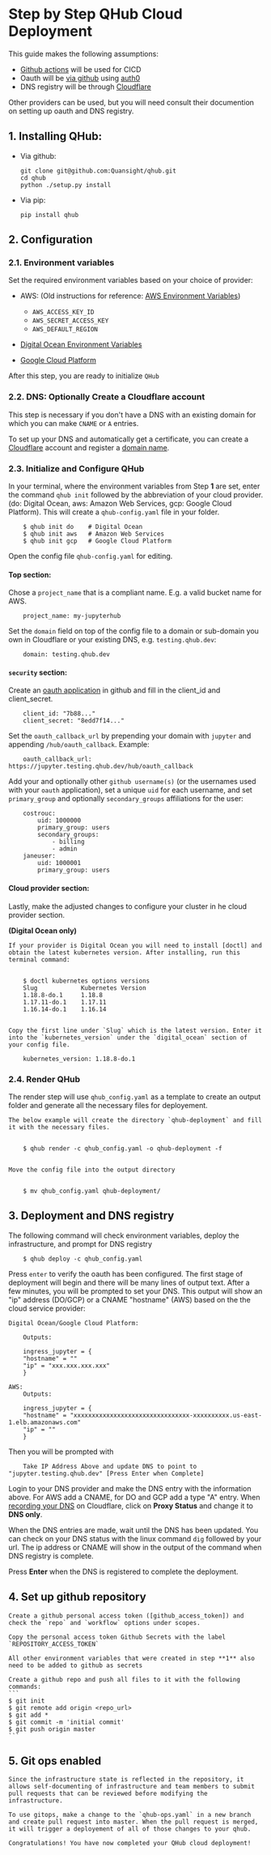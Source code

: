 # Step by Step QHub Cloud Deployment

This guide makes the following assumptions:

- [Github actions] will be used for CICD
- Oauth will be [via github] using [auth0]
- DNS registry will be through [Cloudflare]

Other providers can be used, but you will need consult their documention on setting up oauth and DNS registry.

## 1. Installing QHub:

* Via github:

    ```
    git clone git@github.com:Quansight/qhub.git
    cd qhub
    python ./setup.py install
    ```

* Via pip:
    ```
    pip install qhub
    ```

## 2. Configuration

### 2.1. **Environment variables**

Set the required environment variables based on your choice of provider:

- AWS:    (Old instructions for reference: [AWS Environment Variables])
    
    * `AWS_ACCESS_KEY_ID`
    * `AWS_SECRET_ACCESS_KEY`
    * `AWS_DEFAULT_REGION`

- [Digital Ocean Environment Variables]
- [Google Cloud Platform]

After this step, you are ready to initialize `QHub`

### 2.2. **DNS: Optionally Create a Cloudflare account**
    
This step is necessary if you don't have a DNS with an existing domain for which you can make `CNAME` or `A` entries.

To set up your DNS and automatically get a certificate, you can create a [Cloudflare][Cloudflare_signup] account and register a [domain name]. 

### 2.3. **Initialize and Configure QHub**

In your terminal, where the environment variables from Step **1** are set, enter the command `qhub init` followed by the abbreviation of your cloud provider. (do: Digital Ocean, aws: Amazon Web Services, gcp: Google Cloud Platform). This will create  a `qhub-config.yaml` file in your folder.


        $ qhub init do    # Digital Ocean
        $ qhub init aws   # Amazon Web Services
        $ qhub init gcp   # Google Cloud Platform
     

Open the config file `qhub-config.yaml` for editing.

#### Top section:

Chose a `project_name` that is a compliant name. E.g. a valid bucket name for AWS.

        project_name: my-jupyterhub

Set the `domain` field on top of the config file to a domain or sub-domain you own in Cloudflare or your existing DNS, e.g. `testing.qhub.dev`: 

        domain: testing.qhub.dev
        
#### `security` section:

Create an [oauth application] in github and fill in the client_id and client_secret.
             
        client_id: "7b88..."
        client_secret: "8edd7f14..."
      
Set the `oauth_callback_url` by prepending your domain with `jupyter` and appending `/hub/oauth_callback`. Example:
    
        oauth_callback_url: https://jupyter.testing.qhub.dev/hub/oauth_callback

Add your and optionally other `github username(s)` (or the usernames used with your `oauth` application), set a unique `uid` for each username, and set `primary_group` and optionally `secondary_groups` affiliations for the user:
         

        costrouc:
            uid: 1000000
            primary_group: users
            secondary_groups:
                - billing
                - admin
        janeuser:
            uid: 1000001
            primary_group: users
             
#### Cloud provider section:

Lastly, make the adjusted changes to configure your cluster in he cloud provider section.


**(Digital Ocean only)**
    
    If your provider is Digital Ocean you will need to install [doctl] and obtain the latest kubernetes version. After installing, run this terminal command:
        
    
        $ doctl kubernetes options versions
        Slug            Kubernetes Version
        1.18.8-do.1     1.18.8
        1.17.11-do.1    1.17.11
        1.16.14-do.1    1.16.14
   
    
    Copy the first line under `Slug` which is the latest version. Enter it into the `kubernetes_version` under the `digital_ocean` section of your config file. 
    
        kubernetes_version: 1.18.8-do.1
    

### 2.4. Render QHub
    
The render step will use `qhub_config.yaml` as a template to create an output folder and generate all the necessary files for deployement. 
    
    The below example will create the directory `qhub-deployment` and fill it with the necessary files.

    
        $ qhub render -c qhub_config.yaml -o qhub-deployment -f
    
    
    Move the config file into the output directory
        
    
        $ mv qhub_config.yaml qhub-deployment/

## 3. Deployment and DNS registry

The following command  will check environment variables, deploy the infrastructure, and prompt for DNS registry

        $ qhub deploy -c qhub_config.yaml 

Press `enter` to verify the oauth has been configured. The first stage of deployment will begin and there will be many lines of output text. After a few minutes, you will be prompted to set your DNS. This output will show an "ip" address (DO/GCP) or a CNAME "hostname" (AWS) based on the the cloud service provider:

    Digital Ocean/Google Cloud Platform:
       
        Outputs:

        ingress_jupyter = {
        "hostname" = ""
        "ip" = "xxx.xxx.xxx.xxx"
        }

    AWS:       
        Outputs:

        ingress_jupyter = {
        "hostname" = "xxxxxxxxxxxxxxxxxxxxxxxxxxxxxxxx-xxxxxxxxxx.us-east-1.elb.amazonaws.com"
        "ip" = ""
        }

Then you will be prompted with 

        Take IP Address Above and update DNS to point to "jupyter.testing.qhub.dev" [Press Enter when Complete]
    
Login to your DNS provider and make the DNS entry with the information above. For AWS add a CNAME, for DO and GCP add a type "A" entry. 
When [recording your DNS] on Cloudflare, click on **Proxy Status** and change it to **DNS only**.
 
When the DNS entries are made, wait until the DNS has been updated. You can check on your DNS status with the linux command `dig` followed by your url. The ip address or CNAME will show in the output of the command when DNS registry is complete.

Press **Enter** when the DNS is registered to complete the deployment.


## 4. **Set up  github repository**

    Create a github personal access token ([github_access_token]) and check the `repo` and `workflow` options under scopes.

    Copy the personal access token Github Secrets with the label `REPOSITORY_ACCESS_TOKEN`

    All other environment variables that were created in step **1** also need to be added to github as secrets

    Create a github repo and push all files to it with the following commands:
    ```
    $ git init
    $ git remote add origin <repo_url>
    $ git add *
    $ git commit -m 'initial commit'
    $ git push origin master
    ```

## 5. **Git ops enabled**
    Since the infrastructure state is reflected in the repository, it allows self-documenting of infrastructure and team members to submit pull requests that can be reviewed before modifying the infrastructure.

    To use gitops, make a change to the `qhub-ops.yaml` in a new branch and create pull request into master. When the pull request is merged, it will trigger a deployement of all of those changes to your qhub.
    
    Congratulations! You have now completed your QHub cloud deployment!

[Github actions]: https://github.com/features/actions
[via github]: https://docs.github.com/en/free-pro-team@latest/developers/apps/authorizing-oauth-apps
[auth0]: https://auth0.com/
[Cloudflare]: https://www.cloudflare.com/
[AWS Environment Variables]: https://github.com/Quansight/qhub/blob/ft-docs/docs/docs/aws/installation.md
[Digital Ocean Environment Variables]: https://github.com/Quansight/qhub/blob/ft-docs/docs/docs/do/installation.md
[Google Cloud Platform]: https://github.com/Quansight/qhub/blob/ft-docs/docs/docs/gcp/installation.md
[Cloudflare_signup]: https://dash.cloudflare.com/sign-up
[domain name]: https://www.cloudflare.com/products/registrar/
[github_oath]: https://developer.github.com/apps/building-oauth-apps/creating-an-oauth-app/
[doctl]: https://www.digitalocean.com/docs/apis-clis/doctl/how-to/install/
[oauth application]: https://docs.github.com/en/free-pro-team@latest/developers/apps/authorizing-oauth-apps
[recording your DNS]: https://support.cloudflare.com/hc/en-us/articles/360019093151-Managing-DNS-records-in-Cloudflare
